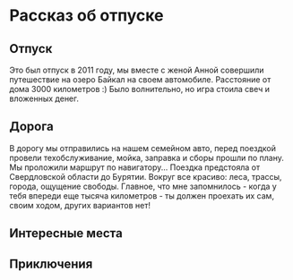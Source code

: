 # Рассказ об отпуске

## Отпуск

Это был отпуск в 2011 году, мы вместе с женой Анной совершили путешествие на озеро Байкал на своем автомобиле. Расстояние от дома 3000 километров :) Было волнительно, но игра стоила свеч и вложенных денег.
 
## Дорога

В дорогу мы отправились на нашем семейном авто, перед поездкой провели техобслуживание, мойка, заправка и сборы прошли по плану. Мы проложили маршрут по навигатору...
Поездка предстояла от Свердловской области до Бурятии. 
Вокруг все красиво: леса, трассы, города, ощущение свободы. Главное, что мне запомнилось - когда у тебя впереди еще тысяча километров - ты должен проехать их сам, своим ходом, других вариантов нет!

## Интересные места

## Приключения